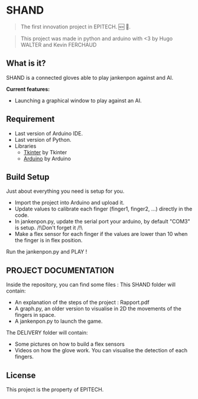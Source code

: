 ﻿# SHAND 
> The first innovation project in EPITECH. 🆕 🎉.<br>

> This project was made in python and arduino with <3 by Hugo WALTER and Kevin FERCHAUD
 
## What is it?

SHAND is a connected gloves able to play jankenpon against and AI.<br>
 
**Current features:**

- Launching a graphical window to play against an AI.

## Requirement

* Last version of Arduino IDE.
* Last version of Python.
* Libraries
	* [Tkinter](http://tkinter.fdex.eu/) by Tkinter
	* [Arduino](https://www.arduino.cc/en/main/documentation) by Arduino
 

## Build Setup

Just about everything you need is setup for you.  

-   Import the project into Arduino and upload it.
-   Update values to calibrate each finger (finger1, finger2, ...) directly in the code.
-	In jankenpon.py, update the serial port your arduino, by default "COM3" is setup. /!\Don't forget it /!\
-	Make a flex sensor for each finger if the values are lower than 10 when the finger is in flex position.

Run the jankenpon.py and PLAY !

## PROJECT DOCUMENTATION

Inside the repository, you can find some files :
This SHAND folder will contain: 
- An explanation of the steps of the project : Rapport.pdf
- A graph.py, an older version to visualise in 2D the movements of the fingers in space.
- A jankenpon.py to launch the game.

The DELIVERY folder will contain:
- Some pictures on how to build a flex sensors
- Videos on how the glove work. You can visualise the detection of each fingers.

## License

This project is the property of EPITECH.

